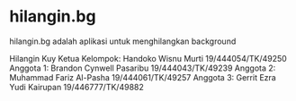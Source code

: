 # hilangin.bg
hilangin.bg adalah aplikasi untuk menghilangkan background

Hilangin Kuy
Ketua Kelompok: Handoko Wisnu Murti 19/444054/TK/49250
Anggota 1: Brandon Cynwell Pasaribu 19/444043/TK/49239
Anggota 2: Muhammad Fariz Al-Pasha 19/444061/TK/49257
Anggota 3: Gerrit Ezra Yudi Kairupan 19/446777/TK/49882
